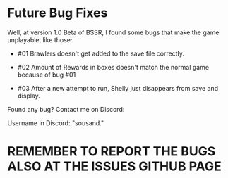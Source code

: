 # Future Bug Fixes

Well, at version 1.0 Beta of BSSR, I found some bugs that make the game unplayable, like those:

- #01 Brawlers doesn't get added to the save file correctly.

- #02 Amount of Rewards in boxes doesn't match the normal game because of bug #01

- #03 After a new attempt to run, Shelly just disappears from save and display.

Found any bug? Contact me on Discord:

Username in Discord: "sousand."

# REMEMBER TO REPORT THE BUGS ALSO AT THE ISSUES GITHUB PAGE
